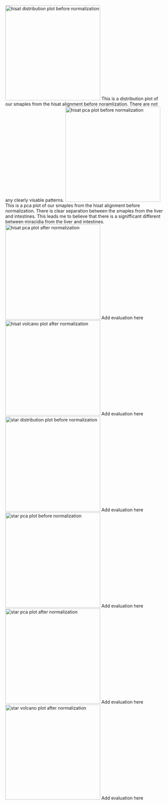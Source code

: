 <img src="hisat_dist_plot_before_diffexp.png" alt="hisat distribution plot before normalization" style="height: 300px; width:300px;"/>
This is a distribution plot of our smaples from the hisat alignment before noramlization. There are not any clearly visable patterns.
  

<!-- ![hisat pca plot before normalization](hisat_pca_before_deseq2.png) -->
<img src="hisat_pca_before_deseq2.png" alt="hisat pca plot before normalization" style="height: 300px; width:300px;"/>
This is a pca plot of our smaples from the hisat alignment before normalization. There is clear separation between the smaples from the liver and intestines. This leads me to believe that there is a signifficant different between miracidia from the liver and intestines.
  

<!-- ![hisat pca plot after normalization](hisat_pca_after_deseq2.png) -->
<img src="hisat_pca_after_deseq2.png" alt="hisat pca plot after normalization" style="height: 300px; width:300px;"/>
Add evaluation here
  

<!-- ![hisat volcano plot after normalization](hisat_volcano_plot.png) -->
<img src="hisat_volcano_plot.png" alt="hisat volcano plot after normalization" style="height: 300px; width:300px;"/>
Add evaluation here
  

<!-- ![star distribution plot before normalization](star_dist_plot_before_diffexp.png) -->
<img src="star_dist_plot_before_diffexp.png" alt="star distribution plot before normalization" style="height: 300px; width:300px;"/>
Add evaluation here
  

<!-- ![star pca plot before normalization](star_pca_before_deseq2.png) -->
<img src="star_pca_before_deseq2.png" alt="star pca plot before normalization" style="height: 300px; width:300px;"/>
Add evaluation here
  

<!-- ![star pca plot after normalization](star_pca_after_deseq2.png) -->
<img src="star_pca_after_deseq2.png" alt="star pca plot after normalization" style="height: 300px; width:300px;"/>
Add evaluation here
  

<!-- ![star volcano plot after normalization](star_volcano_plot.png) -->
<img src="star_volcano_plot.png" alt="star volcano plot after normalization" style="height: 300px; width:300px;"/>
Add evaluation here
  